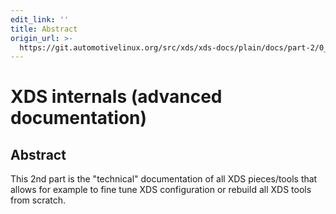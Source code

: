 ```yaml
---
edit_link: ''
title: Abstract
origin_url: >-
  https://git.automotivelinux.org/src/xds/xds-docs/plain/docs/part-2/0_Abstract.md?h=flounder
---
```


<!-- WARNING: This file is generated by fetch_docs.js using /home/boron/Documents/AGL/docs-webtemplate/site/_data/tocs/devguides/flounder/xds-docs-guides-flounder-devguides-book.yml -->

# XDS internals (advanced documentation)

## Abstract

This 2nd part is the "technical" documentation of all XDS pieces/tools that allows
for example to fine tune XDS configuration or rebuild all XDS tools from scratch.
